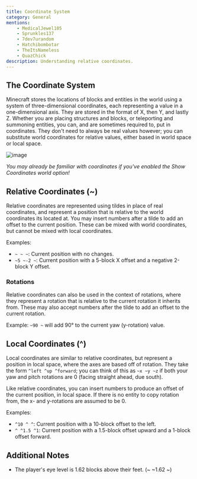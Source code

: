 ```yaml
---
title: Coordinate System
category: General
mentions:
    - MedicalJewel105
    - Sprunkles137
    - 7dev7urandom
    - Hatchibombotar
    - TheItsNameless
    - QuazChick
description: Understanding relative coordinates.
---
```


## The Coordinate System

Minecraft stores the locations of blocks and entities in the world using a system of three-dimensional coordinates, each representing a value in a one-dimensional axis. They are stored in the format of X, then Y, and lastly Z. Whether you are placing structures and blocks, or teleporting and summoning entities, you can, and are sometimes required to, put in coordinates. They don't need to always be real values however; you can substitute world coordinates for relative values, either based in world space or local space.

<WikiImage src="/assets/images/commands/relative-coordinates/coordinates.png" />

![image](https://user-images.githubusercontent.com/64864915/134789891-85644dd7-e30f-4e02-966c-df2bf17a7879.png)

_You may already be familiar with coordinates if you've enabled the Show Coordinates world option!_

## Relative Coordinates (~)

Relative coordinates are represented using tildes in place of real coordinates, and represent a position that is relative to the world coordinates its located at. You may insert numbers after a tilde to add an offset to the current position. These can be mixed with world coordinates, but cannot be mixed with local coordinates.

Examples:

-   `~ ~ ~`: Current position with no changes.
-   `~5 ~-2 ~`: Current position with a 5-block X offset and a negative 2-block Y offset.

### Rotations

Relative coordinates can also be used in the context of rotations, where they represent a rotation that is relative to the current rotation it inherits from. These may also accept numbers after the tilde to add an offset to the current rotation.

Example: `~90 ~` will add 90° to the current yaw (y-rotation) value.

## Local Coordinates (^)

Local coordinates are similar to relative coordinates, but represent a position in local space, where the axes are based off of rotation. They take the form `^left ^up ^forward`; you can think of this as `~x ~y ~z` if both your yaw and pitch rotations are 0 (facing straight ahead, due south).

Like relative coordinates, you can insert numbers to produce an offset of the current position, in local space. If there is no entity to copy rotation from, the x- and y-rotations are assumed to be 0.

Examples:

-   `^10 ^ ^`: Current position with a 10-block offset to the left.
-   `^ ^1.5 ^1`: Current position with a 1.5-block offset upward and a 1-block offset forward.

## Additional Notes

-   The player's eye level is 1.62 blocks above their feet. (~ ~1.62 ~)
